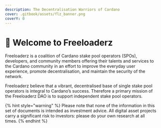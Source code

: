 ```yaml
---
description: The Decentralisation Warriors of Cardano
cover: .gitbook/assets/flz_banner.png
coverY: 0
---
```


# 👋 Welcome to Freeloaderz

Freeloaderz is a coalition of Cardano stake pool operators (SPOs), developers, and community members offering their talents and services to the Cardano community in an effort to improve the everyday user experience, promote decentralisation, and maintain the security of the network.

Freeloaderz believe that a vibrant, decentralised base of single stake pool operators is integral to Cardano’s success. Therefore a primary mission of the Freeloaderz DAO is to support independent stake pool operators.

{% hint style="warning" %}
Please note that none of the information in this set of documents is intended as investment advice. All digital asset projects carry a significant risk to investors: please do your own research at all times.
{% endhint %}
